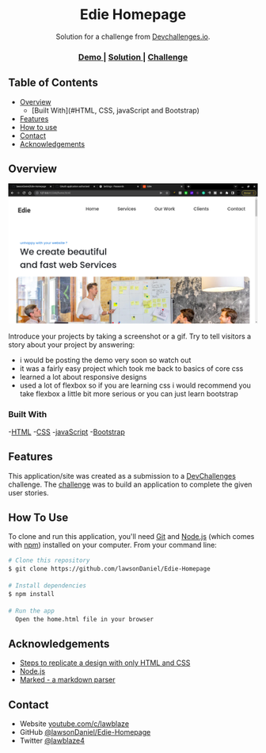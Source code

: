 <!-- Please update value in the {}  -->

<h1 align="center">Edie Homepage</h1>

<div align="center">
   Solution for a challenge from  <a href="http://devchallenges.io" target="_blank">Devchallenges.io</a>.
</div>

<div align="center">
  <h3>
    <a href="https://wonderful-kashata-cff4a9.netlify.app/">
      Demo
    </a>
    <span> | </span>
    <a href="https://github.com/lawsonDaniel/Edie-Homepage">
      Solution
    </a>
    <span> | </span>
    <a href="https://devchallenges.io/challenges/xobQBuf8zWWmiYMIAZe0">
      Challenge
    </a>
  </h3>
</div>

<!-- TABLE OF CONTENTS -->

## Table of Contents

- [Overview](#overview)
  - [Built With](#HTML, CSS, javaScript and Bootstrap)
- [Features](#features)
- [How to use](#how-to-use)
- [Contact](#lawblaze4@gmail.com)
- [Acknowledgements](#lawblaze)

<!-- OVERVIEW -->

## Overview

![screenshot](./Screenshot%20from%202022-04-17%2020-00-00.png)

Introduce your projects by taking a screenshot or a gif. Try to tell visitors a story about your project by answering:

- i would be posting the demo very soon so watch out
- it was a fairly easy project which took me back to basics of core css
- learned a lot about responsive designs 
- used a lot of flexbox so if you are learning css i would recommend you take flexbox a little bit more serious or you can just learn bootstrap 

### Built With
-[HTML]()
-[CSS]()
-[javaScript]()
-[Bootstrap]()

## Features

<!-- List the features of your application or follow the template. Don't share the figma file here :) -->

This application/site was created as a submission to a [DevChallenges](https://devchallenges.io/challenges) challenge. The [challenge](https://devchallenges.io/challenges/xobQBuf8zWWmiYMIAZe0) was to build an application to complete the given user stories.

## How To Use

<!-- Example: -->

To clone and run this application, you'll need [Git](https://git-scm.com) and [Node.js](https://nodejs.org/en/download/) (which comes with [npm](http://npmjs.com)) installed on your computer. From your command line:

```bash
# Clone this repository
$ git clone https://github.com/lawsonDaniel/Edie-Homepage

# Install dependencies
$ npm install

# Run the app
  Open the home.html file in your browser
```

## Acknowledgements

<!-- This section should list any articles or add-ons/plugins that helps you to complete the project. This is optional but it will help you in the future. For example -->

- [Steps to replicate a design with only HTML and CSS](https://devchallenges-blogs.web.app/how-to-replicate-design/)
- [Node.js](https://nodejs.org/)
- [Marked - a markdown parser](https://github.com/chjj/marked)

## Contact

- Website [youtube.com/c/lawblaze](https://youtube.com/c/lawblaze)
- GitHub [@lawsonDaniel/Edie-Homepage](https://github.com/lawsonDaniel)
- Twitter [@lawblaze4](https://twitter.com/lawblaz4)
